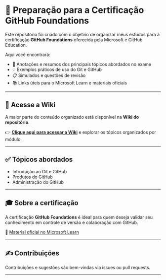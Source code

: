 # 🚀 Preparação para a Certificação GitHub Foundations

Este repositório foi criado com o objetivo de organizar meus estudos para a certificação **GitHub Foundations** oferecida pela Microsoft e GitHub Education.

Aqui você encontrará:

- 🧠 Anotações e resumos dos principais tópicos abordados no exame  
- 💡 Exemplos práticos de uso do Git e GitHub  
- 📋 Simulados e questões de revisão  
- 📚 Links úteis para o Microsoft Learn e materiais oficiais

---
## 📖 Acesse a Wiki

A maior parte do conteúdo organizado está disponível na **Wiki do repositório**.

👉 **[Clique aqui para acessar a Wiki](../../wiki)** e explorar os tópicos organizados por módulo.

---

## ✅ Tópicos abordados

- Introdução ao Git e GitHub  
- Produtos do GitHub
- Administração do GitHub

---

## 🎓 Sobre a certificação

A certificação **GitHub Foundations** é ideal para quem deseja validar seu conhecimento em controle de versão e colaboração com GitHub.

📝 [Material oficial no Microsoft Learn](https://learn.microsoft.com/pt-br/training/paths/github-foundations/)

---

## ✍️ Contribuições

Contribuições e sugestões são bem-vindas via issues ou pull requests.

---


